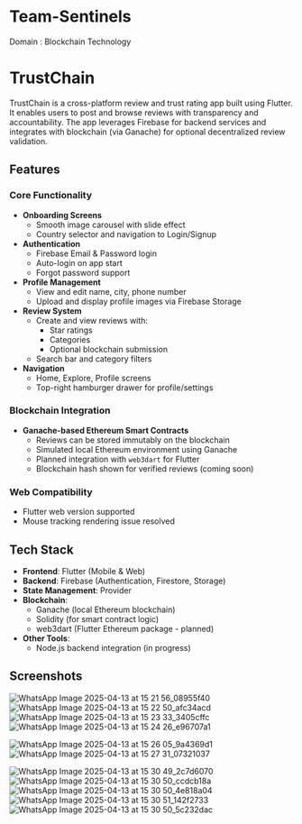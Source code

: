 # Team-Sentinels
Domain : Blockchain Technology 

# TrustChain

TrustChain is a cross-platform review and trust rating app built using Flutter. It enables users to post and browse reviews with transparency and accountability. The app leverages Firebase for backend services and integrates with blockchain (via Ganache) for optional decentralized review validation.

## Features

### Core Functionality
- **Onboarding Screens**  
  - Smooth image carousel with slide effect  
  - Country selector and navigation to Login/Signup
- **Authentication**
  - Firebase Email & Password login
  - Auto-login on app start
  - Forgot password support
- **Profile Management**
  - View and edit name, city, phone number
  - Upload and display profile images via Firebase Storage
- **Review System**
  - Create and view reviews with:
    - Star ratings
    - Categories
    - Optional blockchain submission
  - Search bar and category filters
- **Navigation**
  - Home, Explore, Profile screens
  - Top-right hamburger drawer for profile/settings

### Blockchain Integration
- **Ganache-based Ethereum Smart Contracts**
  - Reviews can be stored immutably on the blockchain
  - Simulated local Ethereum environment using Ganache
  - Planned integration with `web3dart` for Flutter
  - Blockchain hash shown for verified reviews (coming soon)

### Web Compatibility
- Flutter web version supported
- Mouse tracking rendering issue resolved

## Tech Stack

- **Frontend**: Flutter (Mobile & Web)
- **Backend**: Firebase (Authentication, Firestore, Storage)
- **State Management**: Provider
- **Blockchain**:
  - Ganache (local Ethereum blockchain)
  - Solidity (for smart contract logic)
  - web3dart (Flutter Ethereum package - planned)
- **Other Tools**:
  - Node.js backend integration (in progress)

## Screenshots
![WhatsApp Image 2025-04-13 at 15 21 56_08955f40](https://github.com/user-attachments/assets/9aeba54f-08ff-408d-96af-a83aa52b2c7e)
![WhatsApp Image 2025-04-13 at 15 22 50_afc34acd](https://github.com/user-attachments/assets/01e9da29-701c-4a65-a238-6272672c72e4)
![WhatsApp Image 2025-04-13 at 15 23 33_3405cffc](https://github.com/user-attachments/assets/e4b41064-26c8-4784-a327-6c100c17c31c)
![WhatsApp Image 2025-04-13 at 15 24 26_e96707a1](https://github.com/user-attachments/assets/881af9a2-eb67-4329-aa4c-368e0b43ca64)

![WhatsApp Image 2025-04-13 at 15 26 05_9a4369d1](https://github.com/user-attachments/assets/94eb097a-7383-4b90-9fc4-8377138c1132)
![WhatsApp Image 2025-04-13 at 15 27 31_07321037](https://github.com/user-attachments/assets/ec904e31-8565-4771-be2b-6dff99181b09)


![WhatsApp Image 2025-04-13 at 15 30 49_2c7d6070](https://github.com/user-attachments/assets/dd32a7b5-48ab-46b5-a27b-6d9382704805)
![WhatsApp Image 2025-04-13 at 15 30 50_ccdcb18a](https://github.com/user-attachments/assets/cb0d1ff5-f25c-4f66-8b31-180531f0b031)
![WhatsApp Image 2025-04-13 at 15 30 50_4e818a04](https://github.com/user-attachments/assets/62a1bb3b-bdb4-4847-8004-0642cb5203c3)
![WhatsApp Image 2025-04-13 at 15 30 51_142f2733](https://github.com/user-attachments/assets/6c157a87-da14-4379-ad7d-670b83d9e220)
![WhatsApp Image 2025-04-13 at 15 30 50_5c232dac](https://github.com/user-attachments/assets/30c5d834-cbf2-464c-bb4e-4e65ce9f0b3c)
